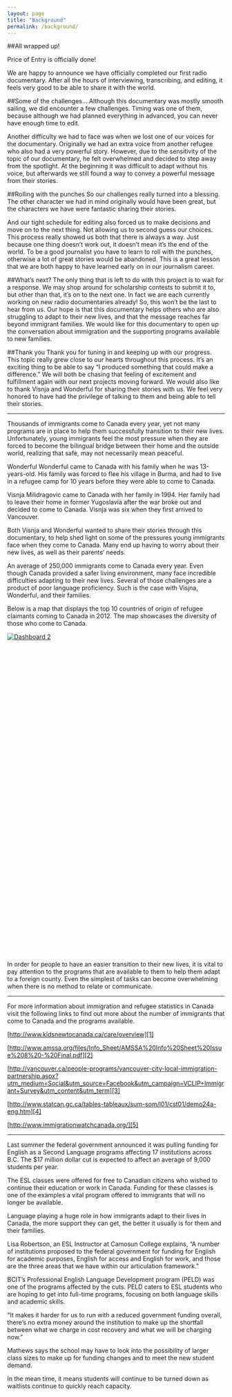 ```yaml
---
layout: page
title: "Background"
permalink: /background/
---
```

##All wrapped up!

Price of Entry is officially done!

We are happy to announce we have officially completed our first radio documentary. After all the hours of interviewing, transcribing, and editing, it feels very good to be able to share it with the world.

##Some of the challenges…
Although this documentary was mostly smooth sailing, we did encounter a few challenges. Timing was one of them, because although we had planned everything in advanced, you can never have enough time to edit.

Another difficulty we had to face was when we lost one of our voices for the documentary. Originally we had an extra voice from another refugee who also had a very powerful story. However, due to the sensitivity of the topic of our documentary, he felt overwhelmed and decided to step away from the spotlight. At the beginning it was difficult to adapt without his voice, but afterwards we still found a way to convey a powerful message from their stories.

##Rolling with the punches
So our challenges really turned into a blessing. The other character we had in mind originally would have been great, but the characters we have were fantastic sharing their stories.

And our tight schedule for editing also forced us to make decisions and move on to the next thing. Not allowing us to second guess our choices.
This process really showed us both that there is always a way. Just because one thing doesn’t work out, it doesn’t mean it’s the end of the world. To be a good journalist you have to learn to roll with the punches, otherwise a lot of great stories would be abandoned. This is a great lesson that we are both happy to have learned early on in our journalism career.

##What’s next?
The only thing that is left to do with this project is to wait for a response. We may shop around for scholarship contests to submit it to, but other than that, it’s on to the next one. In fact we are each currently working on new radio documentaries already! So, this won’t be the last to hear from us.
Our hope is that this documentary helps others who are also struggling to adapt to their new lives, and that the message reaches far beyond immigrant families. We would like for this documentary to open up the conversation about immigration and the supporting programs available to new families.

##Thank you
Thank you for tuning in and keeping up with our progress. This topic really grew close to our hearts throughout this process. It’s an exciting thing to be able to say “I produced something that could make a difference.” We will both be chasing that feeling of excitement and fulfillment again with our next projects moving forward.
We would also like to thank Visnja and Wonderful for sharing their stories with us. We feel very honored to have had the privilege of talking to them and being able to tell their stories.

<hr>

Thousands of immigrants come to Canada every year, yet not many programs are in place to help them successfully transition to their new lives. Unfortunately, young immigrants feel the most pressure when they are forced to become the bilingual bridge between their home and the outside world, realizing that safe, may not necessarily mean peaceful. 

Wonderful Wonderful came to Canada with his family when he was 13-years-old. His family was forced to flee his village in Burma, and had to live in a refugee camp for 10 years before they were able to come to Canada. 

Visnja Milidragovic came to Canada with her family in 1994. Her family had to leave their home in former Yugoslavia after the war broke out and decided to come to Canada. Visnja was six when they first arrived to Vancouver. 

Both Visnja and Wonderful wanted to share their stories through this documentary, to help shed light on some of the pressures young immigrants face when they come to Canada. Many end up having to worry about their new lives, as well as their parents’ needs.

An average of 250,000 immigrants come to Canada every year. Even though Canada provided a safer living environment, many face incredible difficulties adapting to their new lives. Several of those challenges are a product of poor language proficiency. Such is the case with Visjna, Wonderful, and their families. 

Below is a map that displays the top 10 countries of origin of refugee claimants coming to Canada in 2012. The map showcases the diversity of those who come to Canada. 

<script type='text/javascript' src='https://public.tableau.com/javascripts/api/viz_v1.js'></script><div class='tableauPlaceholder' style='width: 654px; height: 742px;'><noscript><a href='#'><img alt='Dashboard 2 ' src='https:&#47;&#47;public.tableau.com&#47;static&#47;images&#47;To&#47;Top10countriesofrefugeeclaimants&#47;Dashboard2&#47;1_rss.png' style='border: none' /></a></noscript><object class='tableauViz' width='654' height='742' style='display:none;'><param name='host_url' value='https%3A%2F%2Fpublic.tableau.com%2F' /> <param name='site_root' value='' /><param name='name' value='Top10countriesofrefugeeclaimants&#47;Dashboard2' /><param name='tabs' value='no' /><param name='toolbar' value='yes' /><param name='static_image' value='https:&#47;&#47;public.tableau.com&#47;static&#47;images&#47;To&#47;Top10countriesofrefugeeclaimants&#47;Dashboard2&#47;1.png' /> <param name='animate_transition' value='yes' /><param name='display_static_image' value='yes' /><param name='display_spinner' value='yes' /><param name='display_overlay' value='yes' /><param name='display_count' value='yes' /><param name='showVizHome' value='no' /><param name='showTabs' value='y' /></object></div>
 

In order for people to have an easier transition to their new lives, it is vital to pay attention to the programs that are available to them to help them adapt to a foreign county. Even the simplest of tasks can become overwhelming when there is no method to relate or communicate.

<hr>

For more information about immigration and refugee statistics in Canada visit the following links to find out more about the number of immigrants that come to Canada and the programs available. 

[http://www.kidsnewtocanada.ca/care/overview][1]

[http://www.amssa.org/files/Info_Sheet/AMSSA%20Info%20Sheet%20Issue%208%20-%20Final.pdf][2]

[http://vancouver.ca/people-programs/vancouver-city-local-immigration-partnership.aspx?utm_medium=Social&utm_source=Facebook&utm_campaign=VCLIP+Immigrant+Survey&utm_content&utm_term][3]

[http://www.statcan.gc.ca/tables-tableaux/sum-som/l01/cst01/demo24a-eng.htm][4]

[http://www.immigrationwatchcanada.org/][5]


[1]: http://www.kidsnewtocanada.ca/care/overview
[2]: http://www.amssa.org/files/Info_Sheet/AMSSA%20Info%20Sheet%20Issue%208%20-%20Final.pdf
[3]: http://vancouver.ca/people-programs/vancouver-city-local-immigration-partnership.aspx?utm_medium=Social&utm_source=Facebook&utm_campaign=VCLIP+Immigrant+Survey&utm_content&utm_term
[4]: http://www.statcan.gc.ca/tables-tableaux/sum-som/l01/cst01/demo24a-eng.htm
[5]: http://www.immigrationwatchcanada.org/

<hr>
Last summer the federal government announced it was pulling funding for English as a Second Language programs affecting 17 institutions across B.C. The $17 million dollar cut is expected to affect an average of 9,000 students per year.

The ESL classes were offered for free to Canadian citizens who wished to continue their education or work in Canada. Funding for these classes is one of the examples a vital program offered to immigrants that will no longer be available. 

Language playing a huge role in how immigrants adapt to their lives in Canada, the more support they can get, the better it usually is for them and their families. 
 
Lisa Robertson, an ESL Instructor at Camosun College explains, “A number of institutions proposed to the federal government for funding for English for academic purposes, English for access and English for work, and those are the three areas that we have within our articulation framework." 

BCIT’s Professional English Language Development program (PELD) was one of the programs affected by the cuts. PELD caters to ESL students who are hoping to get into full-time programs, focusing on both language skills and academic skills. 
 
“It makes it harder for us to run with a reduced government funding overall, there’s no extra money around the institution to make up the shortfall between what we charge in cost recovery and what we will be charging now.”
 
Mathews says the school may have to look into the possibility of larger class sizes to make up for funding changes and to meet the new student demand.
 
In the mean time, it means students will continue to be turned down as waitlists continue to quickly reach capacity.